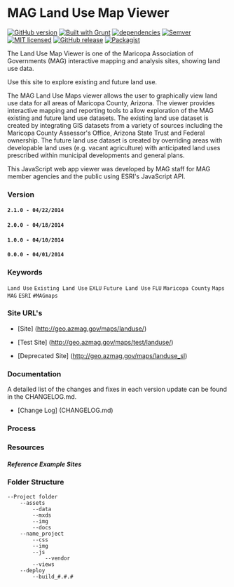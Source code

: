 # MAG Land Use Map Viewer

[![GitHub version](https://badge.fury.io/gh/boennemann%2Fbadges.svg)](https://github.com/vwolfley/MyProject/)
[![Built with Grunt](https://cdn.gruntjs.com/builtwith.png)](http://gruntjs.com/)
[![dependencies](https://david-dm.org/vwolfley/MyProject.png)](https://david-dm.org/vwolfley/MyProject)
[![Semver](http://img.shields.io/SemVer/2.0.0.png)](http://semver.org/spec/v2.0.0.html)
[![MIT licensed](https://img.shields.io/badge/license-MIT-blue.svg)](https://raw.githubusercontent.com/hyperium/hyper/master/LICENSE)
[![GitHub release](https://img.shields.io/github/release/qubyte/rubidium.svg?maxAge=2592000)]()
[![Packagist](https://img.shields.io/packagist/1/doctrine/orm.svg?maxAge=2592000)]()

The Land Use Map Viewer is one of the Maricopa Association of Governments (MAG) interactive mapping and analysis sites, showing land use data.

Use this site to explore existing and future land use.

The MAG Land Use Maps viewer allows the user to graphically view land use data for all areas of Maricopa County, Arizona.  The viewer provides interactive mapping and reporting tools to allow exploration of the MAG existing and future land use datasets.  The existing land use dataset is created by integrating GIS datasets from a variety of sources including the Maricopa County Assessor's Office, Arizona State Trust and Federal ownership.  The future land use dataset is created by overriding areas with developable land uses (e.g. vacant agriculture) with anticipated land uses prescribed within municipal developments and general plans.

This JavaScript web app viewer was developed by MAG staff for MAG member agencies and the public using ESRI's JavaScript API.

### Version

#### `2.1.0 - 04/22/2014`
#### `2.0.0 - 04/18/2014`
#### `1.0.0 - 04/10/2014`
#### `0.0.0 - 04/01/2014`

### Keywords

`Land Use` `Existing Land Use` `EXLU` `Future Land Use` `FLU` `Maricopa County` `Maps` `MAG` `ESRI` `#MAGmaps`

### Site URL's

* [Site] (http://geo.azmag.gov/maps/landuse/)

* [Test Site] (http://geo.azmag.gov/maps/test/landuse/)

* [Deprecated Site] (http://geo.azmag.gov/maps/landuse_sl)

### Documentation

A detailed list of the changes and fixes in each version update can be found in the CHANGELOG.md.

* [Change Log] (CHANGELOG.md)

### Process


### Resources

#### ***Reference Example Sites***

### Folder Structure

    --Project folder
        --assets
            --data
            --mxds
            --img
            --docs
        --name_project
            --css
            --img
            --js
                --vendor
            --views
        --deploy
            --build_#.#.#
